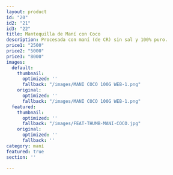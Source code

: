 ```yaml
---
layout: product
id: "20"
id2: "21"
id3: "22"
title: Mantequilla de Maní con Coco
description: Procesada con maní (de CR) sin sal y 100% puro.
price1: "2500"
price2: "5000"
price3: "8000"
images:
  default:
    thumbnail:
      optimized: ''
      fallback: "/images/MANI COCO 100G WEB-1.png"
    original:
      optimized: ''
      fallback: "/images/MANI COCO 100G WEB-1.png"
  featured:
    thumbnail:
      optimized: ''
      fallback: "/images/FEAT-THUMB-MANI-COCO.jpg"
    original:
      optimized: ''
      fallback: ''
category: maní
featured: true
section: ''

---
```

